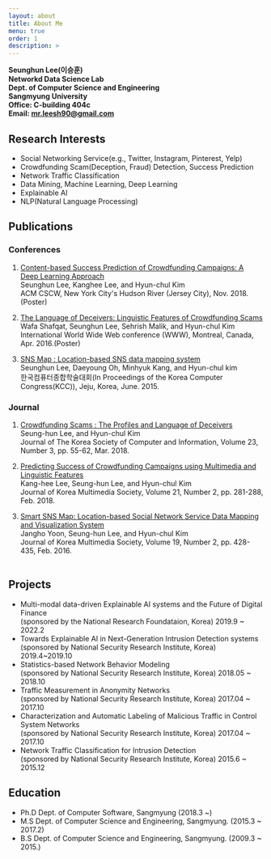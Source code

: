 ```yaml
---
layout: about
title: About Me
menu: true
order: 1
description: >
---
```


**Seunghun Lee(이승훈)**<br>
**Networkd Data Science Lab**<br>
**Dept. of Computer Science and Engineering**<br>
**Sangmyung University**<br>
**Office: C-building 404c**<br>
**Email: mr.leesh90@gmail.com**


## Research Interests

 - Social Networking Service(e.g., Twitter, Instagram, Pinterest, Yelp) 
 - Crowdfunding Scam(Deception, Fraud) Detection, Success Prediction
 - Network Traffic Classification
 - Data Mining, Machine Learning, Deep Learning
 - Explainable AI
 - NLP(Natural Language Processing)

## Publications
### Conferences

 1. [Content-based Success Prediction of Crowdfunding Campaigns: A Deep Learning Approach][1]<br>
 Seunghun Lee, Kanghee Lee, and Hyun-chul Kim<br>
 ACM CSCW, New York City's Hudson River (Jersey City), Nov. 2018.(Poster)

 2. [The Language of Deceivers: Linguistic Features of Crowdfunding Scams][2]<br>
 Wafa Shafqat, Seunghun Lee, Sehrish Malik, and Hyun-chul Kim<br>
 International World Wide Web conference (WWW), Montreal, Canada, Apr. 2016.(Poster)

 3. [SNS Map : Location-based SNS data mapping system][3]<br>
 Seunghun Lee, Daeyoung Oh, Minhyuk Kang, and Hyun-chul kim<br>
 한국컴퓨터종합학술대회(In Proceedings of the Korea Computer Congress(KCC)), Jeju, Korea, June. 2015.


### Journal

 1. [Crowdfunding Scams : The Profiles and Language of Deceivers][4]<br>
 Seung-hun Lee, and Hyun-chul Kim<br>
 Journal of The Korea Society of Computer and Information, Volume 23, Number 3, pp. 55-62, Mar. 2018.

 2. [Predicting Success of Crowdfunding Campaigns using Multimedia and Linguistic Features][5]<br>
 Kang-hee Lee, Seung-hun Lee, and Hyun-chul Kim<br>
 Journal of Korea Multimedia Society, Volume 21, Number 2, pp. 281-288, Feb. 2018.

 3. [Smart SNS Map: Location-based Social Network Service Data Mapping and Visualization System][6]<br>
 Jangho Yoon, Seung-hun Lee, and Hyun-chul Kim<br>
 Journal of Korea Multimedia Society, Volume 19, Number 2, pp. 428-435, Feb. 2016.<br><br>

## Projects
 - Multi-modal data-driven Explainable AI systems and the Future of Digital Finance <br>
 (sponsored by the National Research Foundataion, Korea) 2019.9 ~ 2022.2
 - Towards Explainable AI in Next-Generation Intrusion Detection systems <br>
 (sponsored by National Security Research Institute, Korea) 2019.4~2019.10
 - Statistics-based Network Behavior Modeling <br>
 (sponsored by National Security Research Institute, Korea) 2018.05 ~ 2018.10
 - Traffic Measurement in Anonymity Networks <br>
 (sponsored by National Security Research Institute, Korea) 2017.04 ~ 2017.10 
 - Characterization and Automatic Labeling of Malicious Traffic in Control System Networks <br>
 (sponsored by National Security Research Institute, Korea) 2017.04 ~ 2017.10
 - Network Traffic Classification for Intrusion Detection <br>
 (sponsored by National Security Research Institute, Korea) 2015.6 ~ 2015.12


## Education

 - Ph.D Dept. of Computer Software, Sangmyung (2018.3 ~)
 - M.S Dept. of Computer Science and Engineering, Sangmyung. (2015.3 ~ 2017.2)
 - B.S Dept. of Computer Science and Engineering, Sangmyung. (2009.3 ~ 2015.)



[1]:{{site.url}}/papers/Content-based_Success_Prediction_of_Crowdfunding.pdf
[2]:{{site.url}}/papers/The_Language_of_Deceivers.pdf
[3]:{{site.url}}/papers/SNSMap.pdf
[4]:{{site.url}}/papers/Crowdfunding_Scams.pdf
[5]:{{site.url}}/papers/Predicting_Success_of_Crowdfunding_Campaigns.pdf
[6]:{{site.url}}/papers/Smart_SNS_Map.pdf
